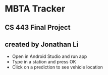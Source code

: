 # MBTA Tracker
## CS 443 Final Project
## created by Jonathan Li

* Open in Android Studio and run app
* Type in a station and press OK
* Click on a prediction to see vehicle location
